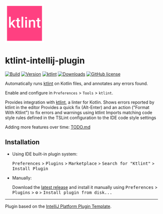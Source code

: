 <img src='/plugin/src/main/resources/META-INF/pluginIcon.svg?raw=true' alt="plugin icon" width='128' />  

# ktlint-intellij-plugin

[![Build](https://github.com/Pihanya/ktlint-intellij-plugin/actions/workflows/build.yml/badge.svg?branch=main)](https://github.com/Pihanya/ktlint-intellij-plugin/actions/workflows/build.yml)
[![Version](https://img.shields.io/jetbrains/plugin/v/15057.svg)](https://plugins.jetbrains.com/plugin/15057)
[![ktlint](https://img.shields.io/badge/code%20style-%E2%9D%A4-FF4081.svg)](https://ktlint.github.io/)
[![Downloads](https://img.shields.io/jetbrains/plugin/d/15057.svg)](https://plugins.jetbrains.com/plugin/15057)
[![GitHub license](https://img.shields.io/github/license/Pihanya/ktlint-intellij-plugin.svg)](https://github.com/Pihanya/ktlint-intellij-plugin/blob/main/LICENSE)

<!-- Plugin description -->
Automatically runs [ktlint](https://ktlint.github.io/) on Kotlin files, and annotates any errors found.

Enable and configure in `Preferences` > `Tools` > `ktlint`.

Provides integration with [ktlint](https://ktlint.github.io/), a linter for Kotlin.
Shows errors reported by ktlint in the editor
Provides a quick fix (Alt-Enter) and an action ("Format With Ktlint") to fix errors and warnings using ktlint
Imports matching code style rules defined in the TSLint configuration to the IDE code style settings
<!-- Plugin description end -->

Adding more features over time: [TODO.md](TODO.md)

## Installation

- Using IDE built-in plugin system:
  
  <kbd>Preferences</kbd> > <kbd>Plugins</kbd> > <kbd>Marketplace</kbd> > <kbd>Search for "Ktlint"</kbd> >
  <kbd>Install Plugin</kbd>
  
- Manually:

  Download the [latest release](https://github.com/Pihanya/ktlint-intellij-plugin/releases/latest) and install it manually using
  <kbd>Preferences</kbd> > <kbd>Plugins</kbd> > <kbd>⚙️</kbd> > <kbd>Install plugin from disk...</kbd>


---
Plugin based on the [IntelliJ Platform Plugin Template][template].

[template]: https://github.com/JetBrains/intellij-platform-plugin-template
